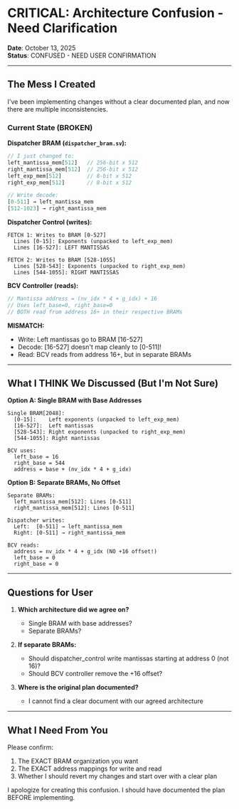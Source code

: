 # CRITICAL: Architecture Confusion - Need Clarification

**Date**: October 13, 2025  
**Status**: CONFUSED - NEED USER CONFIRMATION

---

## The Mess I Created

I've been implementing changes without a clear documented plan, and now there are multiple inconsistencies.

### Current State (BROKEN)

**Dispatcher BRAM (`dispatcher_bram.sv`):**
```systemverilog
// I just changed to:
left_mantissa_mem[512]   // 256-bit x 512
right_mantissa_mem[512]  // 256-bit x 512
left_exp_mem[512]        // 8-bit x 512
right_exp_mem[512]       // 8-bit x 512

// Write decode:
[0-511] → left_mantissa_mem
[512-1023] → right_mantissa_mem
```

**Dispatcher Control (writes):**
```
FETCH 1: Writes to BRAM [0-527]
  Lines [0-15]: Exponents (unpacked to left_exp_mem)
  Lines [16-527]: LEFT MANTISSAS

FETCH 2: Writes to BRAM [528-1055]
  Lines [528-543]: Exponents (unpacked to right_exp_mem)
  Lines [544-1055]: RIGHT MANTISSAS
```

**BCV Controller (reads):**
```systemverilog
// Mantissa address = (nv_idx * 4 + g_idx) + 16
// Uses left_base=0, right_base=0
// BOTH read from address 16+ in their respective BRAMs
```

**MISMATCH:**
- Write: Left mantissas go to BRAM [16-527]
- Decode: [16-527] doesn't map cleanly to [0-511]!
- Read: BCV reads from address 16+, but in separate BRAMs

---

## What I THINK We Discussed (But I'm Not Sure)

**Option A: Single BRAM with Base Addresses**
```
Single BRAM[2048]:
  [0-15]:    Left exponents (unpacked to left_exp_mem)
  [16-527]:  Left mantissas  
  [528-543]: Right exponents (unpacked to right_exp_mem)
  [544-1055]: Right mantissas

BCV uses:
  left_base = 16
  right_base = 544
  address = base + (nv_idx * 4 + g_idx)
```

**Option B: Separate BRAMs, No Offset**
```
Separate BRAMs:
  left_mantissa_mem[512]: Lines [0-511]
  right_mantissa_mem[512]: Lines [0-511]

Dispatcher writes:
  Left:  [0-511] → left_mantissa_mem
  Right: [0-511] → right_mantissa_mem

BCV reads:
  address = nv_idx * 4 + g_idx (NO +16 offset!)
  left_base = 0
  right_base = 0
```

---

## Questions for User

1. **Which architecture did we agree on?**
   - Single BRAM with base addresses?
   - Separate BRAMs?

2. **If separate BRAMs:**
   - Should dispatcher_control write mantissas starting at address 0 (not 16)?
   - Should BCV controller remove the +16 offset?

3. **Where is the original plan documented?**
   - I cannot find a clear document with our agreed architecture

---

## What I Need From You

Please confirm:
1. The EXACT BRAM organization you want
2. The EXACT address mappings for write and read
3. Whether I should revert my changes and start over with a clear plan

I apologize for creating this confusion. I should have documented the plan BEFORE implementing.


